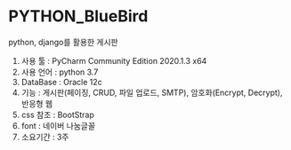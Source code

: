 # PYTHON_BlueBird
python, django를 활용한 게시판 

1. 사용 툴 : PyCharm Community Edition 2020.1.3 x64
2. 사용 언어 : python 3.7 
3. DataBase : Oracle 12c
4. 기능 : 게시판(페이징, CRUD, 파일 업로드, SMTP), 암호화(Encrypt, Decrypt), 반응형 웹
5. css 참조 : BootStrap
6. font : 네이버 나눔글꼴
7. 소요기간 : 3주
